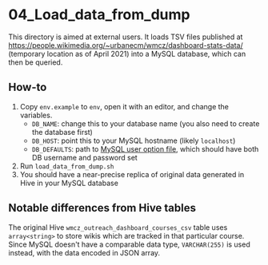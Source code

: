 # 04_Load_data_from_dump

This directory is aimed at external users. It loads TSV files published at https://people.wikimedia.org/~urbanecm/wmcz/dashboard-stats-data/ (temporary location as of April 2021) into a MySQL database, which can then be queried.

## How-to

1. Copy `env.example` to `env`, open it with an editor, and change the variables.
    * `DB_NAME`: change this to your database name (you also need to create the database first)
    * `DB_HOST`: point this to your MySQL hostname (likely `localhost`)
    * `DB_DEFAULTS`: path to [MySQL user option file](https://dev.mysql.com/doc/refman/8.0/en/option-files.html), which should have both DB username and password set
2. Run  `load_data_from_dump.sh`
3. You should have a near-precise replica of original data generated in Hive in your MySQL database

## Notable differences from Hive tables

The original Hive `wmcz_outreach_dashboard_courses_csv` table uses `array<string>` to store wikis which are tracked in that particular course. Since MySQL doesn't have a comparable data type, `VARCHAR(255)` is used instead, with the data encoded in JSON array.

